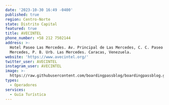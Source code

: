 ```yaml
---
date: '2023-10-30 16:49 -0400'
published: true
region: Centro-Norte
state: Distrito Capital
featured: true
title: AVECINTEL
phone_number: +58 212 7502144
address: >-
  Hotel Paseo Las Mercedes. Av. Principal de Las Mercedes, C. C. Paseo Las
  Mercedes, P. B. Urb. Las Mercedes. Caracas, Venezuela.
website: 'https://www.avecintel.org/'
twitter_user: AVECINTEL
instagram_user: AVECINTEL
image: >-
  https://raw.githubusercontent.com/boardingpassblog/boardingpassblog.github.io/main/assets/images/AVECINTEL.jpg
types:
  - Operadores
services:
  - Guía Turística
---
```

